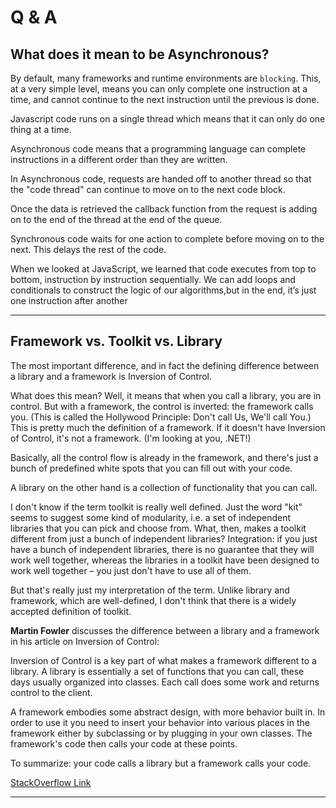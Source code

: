 # Q & A

## What does it mean to be Asynchronous?

By default, many frameworks and runtime environments are `blocking`. This, at a very simple level, means you can only complete one instruction at a time, and cannot continue to the next instruction until the previous is done.

Javascript code runs on a single thread which means that it can only do one thing at a time.

Asynchronous code means that a programming language can complete instructions in a different order than they are written.

In Asynchronous code, requests are handed off to another thread so that the "code thread" can continue to move on to the next code block.

Once the data is retrieved the callback function from the request is adding on to the end of the thread at the end of the queue.

Synchronous code waits for one action to complete before moving on to the next. This delays the rest of the code.

When we looked at JavaScript, we learned that code executes from top to bottom, instruction by instruction sequentially. We can add loops and conditionals to construct the logic of our algorithms,but in the end, it’s just one instruction after another

---

## Framework vs. Toolkit vs. Library

The most important difference, and in fact the defining difference between a library and a framework is Inversion of Control.

What does this mean? Well, it means that when you call a library, you are in control. But with a framework, the control is inverted: the framework calls you. (This is called the Hollywood Principle: Don't call Us, We'll call You.) This is pretty much the definition of a framework. If it doesn't have Inversion of Control, it's not a framework. (I'm looking at you, .NET!)

Basically, all the control flow is already in the framework, and there's just a bunch of predefined white spots that you can fill out with your code.

A library on the other hand is a collection of functionality that you can call.

I don't know if the term toolkit is really well defined. Just the word "kit" seems to suggest some kind of modularity, i.e. a set of independent libraries that you can pick and choose from. What, then, makes a toolkit different from just a bunch of independent libraries? Integration: if you just have a bunch of independent libraries, there is no guarantee that they will work well together, whereas the libraries in a toolkit have been designed to work well together – you just don't have to use all of them.

But that's really just my interpretation of the term. Unlike library and framework, which are well-defined, I don't think that there is a widely accepted definition of toolkit.

**Martin Fowler** discusses the difference between a library and a framework in his article on Inversion of Control:

Inversion of Control is a key part of what makes a framework different to a library. A library is essentially a set of functions that you can call, these days usually organized into classes. Each call does some work and returns control to the client.

A framework embodies some abstract design, with more behavior built in. In order to use it you need to insert your behavior into various places in the framework either by subclassing or by plugging in your own classes. The framework's code then calls your code at these points.

To summarize: your code calls a library but a framework calls your code.

[StackOverflow Link](https://stackoverflow.com/questions/3057526/framework-vs-toolkit-vs-library)

---

